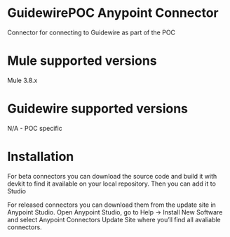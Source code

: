 # GuidewirePOC Anypoint Connector

Connector for connecting to Guidewire as part of the POC

# Mule supported versions
Mule 3.8.x

# Guidewire supported versions
N/A - POC specific


# Installation
For beta connectors you can download the source code and build it with devkit to find it available on your local repository. Then you can add it to Studio

For released connectors you can download them from the update site in Anypoint Studio.
Open Anypoint Studio, go to Help → Install New Software and select Anypoint Connectors Update Site where you’ll find all avaliable connectors.
